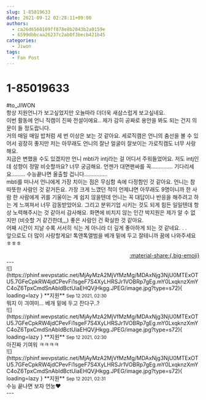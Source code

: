 ```yaml
---
slug: 1-85019633
date: 2021-09-12 02:28:11+09:00
authors:
  - ca26d6560109ff878e8b2043b2a0159e
  - 6599dbbcaa26237c2ab0f3becb421b45
categories:
  - Jiwon
tags:
  - Fan Post
---
```


# 1-85019633

<div class="post-container" markdown="1">
<div class="content-container md-sidebar__scrollwrap" markdown="1">

\#to_JIWON<br>항상 지원언니가 보고싶었지만 오늘따라 더더욱 새삼스럽게 보고싶네요.<br>이번 활동에 언니 직캠이 진짜 전설이에요.. 제가 감히 공짜로 용안을 봐도 되는 건지 의문이 들 정도랍니다.<br>거의 매일 매일 밥처럼 세 번 이상은 보는 것 같아요. 세로직캠은 언니의 춤선을 볼 수 있어서 굉장히 좋지만 저는 아무래도 언니의 잘난 얼굴이 잘보이는 가로직캠도 너무 사랑해요. <br>지금은 변했을 수도 있겠지만 언니 mbti가 intj라는 걸 어디서 주워들었어요. 저도 intj인데 성향이 정말 비슷할까요? 너무 궁금해요. 언젠가 대면팬싸를 꼭.............. 기다리세요......... 수능끝나면 올출할 겁니다...............<br>mbti를 떠나서 언니에게 가장 치이는 점은 무심함 속에 다정함인 것 같아요. 언니는 참 따뜻한 사람인 것 같거든요. 가장 크게 느꼈던 적이 언제냐면 아무래도 9명이니까 한 사람 한 사람에게 귀를 기울이는 게 쉽지 않을텐데 언니는 꼭 대답이나 반응을 해주려고 하는 게 느껴져서 너무 감동받았어요. 그리고 분위기업 시키는 것도 되게 힘든 일일텐데 항상 노력해주시는 것 같아서 감사해요. 화면에 비치지 않는 인간 박지원은 제가 알 수 없지만 (비슷할 거 같긴한데,,,) 좋은 사람인 건 확실한 것 같아요. <br>어째 시간이 지날 수록 서서히 식는 게 아니라 더 깊게 좋아하게 되는 것 같네요. . .<br>앞으로도 더 많이 사랑할게요! 톡앤톡앨범을 베개 밑에 두고 잘테니까 꿈에 나와주세요 ㅎㅎㅎ

</div>
</div>

<div style="text-align: right;" markdown="1">
<a href="https://weverse.io/fromis9/fanpost/1-85019633" style="text-align: right;">:material-share:{.big-emoji}</a>
</div>
---

<div class="comments-container md-sidebar__scrollwrap" markdown="1">
<div class="comment" markdown="1">
<div class='id-container' markdown="1">
![](https://phinf.wevpstatic.net/MjAyMzA2MjVfMzMg/MDAxNjg3NjU0MTExOTU5.7GFeCpkRW4jdCPevFi1sgeF7S4XyLHRSJr1VOBRp7gEg.mY0LxqknzXmYC4oZ6TpxCmdSnAbldBctUiaEHQVjHkgg.JPEG/image.jpg?type=s72){ loading=lazy }
**<span class="artist">지원</span>** <small>Sep 12 2021, 02:30</small><br>
</div>
<div class='comment-body' markdown="1">
뭐지 이 긔여미... 베개 밑에 두고 잔다구..? 
</div>
</div>
<div class="comment" markdown="1">
<div class='id-container' markdown="1">
![](https://phinf.wevpstatic.net/MjAyMzA2MjVfMzMg/MDAxNjg3NjU0MTExOTU5.7GFeCpkRW4jdCPevFi1sgeF7S4XyLHRSJr1VOBRp7gEg.mY0LxqknzXmYC4oZ6TpxCmdSnAbldBctUiaEHQVjHkgg.JPEG/image.jpg?type=s72){ loading=lazy }
**<span class="artist">지원</span>** <small>Sep 12 2021, 02:30</small><br>
</div>
<div class='comment-body' markdown="1">
아진짜 기여워 ㅋㅋㅋㅋ
</div>
</div>
<div class="comment" markdown="1">
<div class='id-container' markdown="1">
![](https://phinf.wevpstatic.net/MjAyMzA2MjVfMzMg/MDAxNjg3NjU0MTExOTU5.7GFeCpkRW4jdCPevFi1sgeF7S4XyLHRSJr1VOBRp7gEg.mY0LxqknzXmYC4oZ6TpxCmdSnAbldBctUiaEHQVjHkgg.JPEG/image.jpg?type=s72){ loading=lazy }
**<span class="artist">지원</span>** <small>Sep 12 2021, 02:31</small><br>
</div>
<div class='comment-body' markdown="1">
수능 끝나면 보자 언눙❤️ 
</div>
</div>
</div>
---
